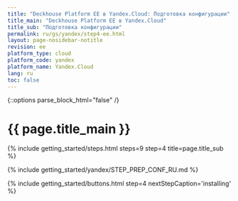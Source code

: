 ```yaml
---
title: "Deckhouse Platform EE в Yandex.Cloud: Подготовка конфигурации"
title_main: "Deckhouse Platform EE в Yandex.Cloud"
title_sub: "Подготовка конфигурации"
permalink: ru/gs/yandex/step4-ee.html
layout: page-nosidebar-notitle
revision: ee
platform_type: cloud
platform_code: yandex
platform_name: Yandex.Cloud
lang: ru
toc: false
---
```


<link rel="stylesheet" type="text/css" href='{{ assets["getting-started.css"].digest_path }}' />
<script type="text/javascript" src='{{ assets["getting-started.js"].digest_path }}'></script>

{::options parse_block_html="false" /}

<h1 class="docs__title">{{ page.title_main }}</h1>
{% include getting_started/steps.html steps=9 step=4 title=page.title_sub %}

{% include getting_started/yandex/STEP_PREP_CONF_RU.md %}

{% include getting_started/buttons.html step=4 nextStepCaption='installing' %}
